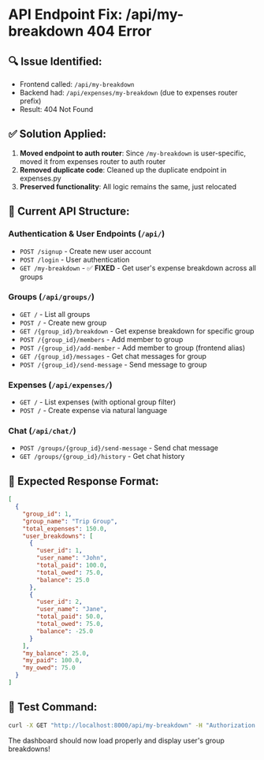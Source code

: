 # API Endpoint Fix: /api/my-breakdown 404 Error

## 🔍 Issue Identified:
- Frontend called: `/api/my-breakdown`
- Backend had: `/api/expenses/my-breakdown` (due to expenses router prefix)
- Result: 404 Not Found

## ✅ Solution Applied:
1. **Moved endpoint to auth router**: Since `/my-breakdown` is user-specific, moved it from expenses router to auth router
2. **Removed duplicate code**: Cleaned up the duplicate endpoint in expenses.py
3. **Preserved functionality**: All logic remains the same, just relocated

## 📍 Current API Structure:

### Authentication & User Endpoints (`/api/`)
- `POST /signup` - Create new user account
- `POST /login` - User authentication  
- `GET /my-breakdown` - ✅ **FIXED** - Get user's expense breakdown across all groups

### Groups (`/api/groups/`)
- `GET /` - List all groups
- `POST /` - Create new group
- `GET /{group_id}/breakdown` - Get expense breakdown for specific group
- `POST /{group_id}/members` - Add member to group
- `POST /{group_id}/add-member` - Add member to group (frontend alias)
- `GET /{group_id}/messages` - Get chat messages for group
- `POST /{group_id}/send-message` - Send message to group

### Expenses (`/api/expenses/`)
- `GET /` - List expenses (with optional group filter)
- `POST /` - Create expense via natural language

### Chat (`/api/chat/`)
- `POST /groups/{group_id}/send-message` - Send chat message
- `GET /groups/{group_id}/history` - Get chat history

## 🎯 Expected Response Format:

```json
[
  {
    "group_id": 1,
    "group_name": "Trip Group",
    "total_expenses": 150.0,
    "user_breakdowns": [
      {
        "user_id": 1,
        "user_name": "John",
        "total_paid": 100.0,
        "total_owed": 75.0,
        "balance": 25.0
      },
      {
        "user_id": 2,
        "user_name": "Jane",
        "total_paid": 50.0,
        "total_owed": 75.0,
        "balance": -25.0
      }
    ],
    "my_balance": 25.0,
    "my_paid": 100.0,
    "my_owed": 75.0
  }
]
```

## 🚀 Test Command:
```bash
curl -X GET "http://localhost:8000/api/my-breakdown" -H "Authorization: Bearer YOUR_TOKEN"
```

The dashboard should now load properly and display user's group breakdowns!
